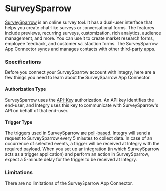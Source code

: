 # SurveySparrow

[SurveySparrow](https://surveysparrow.com/) is an online survey tool. It has a dual-user interface that helps you create chat-like surveys or conversational forms. The features include previews, recurring surveys, customization, rich analytics, audience management, and more. You can use it to create market research forms, employee feedback, and customer satisfaction forms. The SurveySparrow App Connector syncs and manages contacts with other third-party apps.&#x20;

### Specifications  <a href="#specifications-0-0" id="specifications-0-0"></a>

Before you connect your SurveySparrow account with Integry, here are a few things you need to learn about the SurveySparrow App Connector.&#x20;

#### Authorization Type  <a href="#authorization-type-0-1" id="authorization-type-0-1"></a>

SurveySparrow uses the [API-Key](https://support.integry.io/hc/en-us/articles/11112617800985-Authentication-Types-Supported-in-Integry) authorization. An API key identifies the end-user, and Integry uses this key to communicate with SurveySparrow's API on behalf of that end-user.&#x20;

#### Trigger Type <a href="#trigger-type-0-2" id="trigger-type-0-2"></a>

The triggers used in SurveySparrow are [poll-based](https://www.testpreptraining.com/tutorial/describe-polling-triggers-and-their-usage/). Integry will send a request to SurveySparrow every 5 minutes to collect data. In case of an occurrence of selected events, a trigger will be received at Integry with the required payload. When you set up an integration (in which SurveySparrow acts as a trigger application) and perform an action in SurveySparrow, expect a 5-minute delay for the trigger to be received at Integry.&#x20;

### Limitations <a href="#limitations-0-3" id="limitations-0-3"></a>

There are no limitations of the SurveySparrow App Connector.

